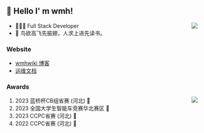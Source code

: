 ##  👋 Hello I' m wmh!

<img align="right" src="https://github-readme-stats.vercel.app/api?username=wmh1024&show_icons=true&icon_color=CE1D2D&text_color=718096&bg_color=ffffff&locale=cn" />

- 👨🏻‍💻 Full Stack Developer
- 📝 鸟欲高飞先振翅，人求上进先读书。

### Website

- [wmhwiki 博客](https://wmhwiki.cn)
- [运维文档](https://ywdoc.cn)

### Awards

<img align="right" src="https://github-readme-stats.vercel.app/api/top-langs/?username=wmh1024&hide_title=true&hide_border=true&layout=compact&theme=graywhite&locale=cn" />

1. 2023 蓝桥杯CB组省赛 (河北) 🥇
2. 2023 全国大学生智能车竞赛华北赛区 🥈
3. 2023 CCPC省赛 (河北) 🥉
4. 2022 CCPC省赛 (河北) 🥉
